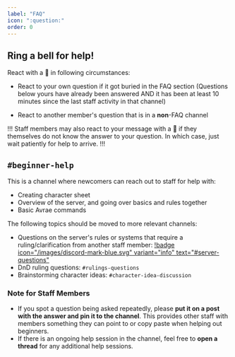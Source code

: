 ```yaml
---
label: "FAQ"
icon: ":question:"
order: 0
---
```


## Ring a bell for help!

React with a 🔔 in following circumstances:

- React to your own question if it got buried in the FAQ section
(Questions below yours have already been answered AND it has been at least 10 minutes since the last staff activity in that channel)

- React to another member's question that is in a **non**-FAQ channel

!!!
Staff members may also react to your message with a 🔔 if they themselves do not know the answer to your question. In which case, just wait patiently for help to arrive.
!!!

## `#beginner-help`

This is a channel where newcomers can reach out to staff for help with:
- Creating character sheet
- Overview of the server, and going over basics and rules together
- Basic Avrae commands

The following topics should be moved to more relevant channels:
- Questions on the server's rules or systems that require a ruling/clarification from another staff member: [!badge icon="/images/discord-mark-blue.svg" variant="info" text="#server-questions"](https://discordapp.com/channels/512870694883950598/546725434608451584) 
- DnD ruling questions: `#rulings-questions` 
- Brainstorming character ideas: `#character-idea-discussion` 

### Note for Staff Members

- If you spot a question being asked repeatedly, please **put it on a post with the answer and pin it to the channel**. This provides other staff with members something they can point to or copy paste when helping out beginners.
- If there is an ongoing help session in the channel, feel free to **open a thread** for any additional help sessions.
